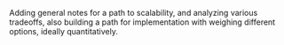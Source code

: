 Adding general notes for a path to scalability, and analyzing various tradeoffs, also building a path for implementation with weighing different options, ideally quantitatively.
